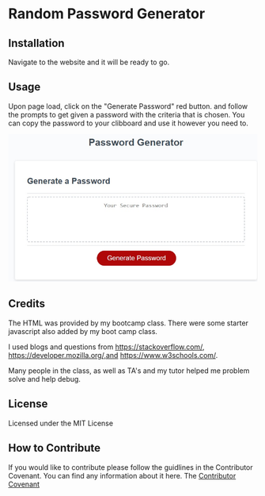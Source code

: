 # Random Password Generator

## Installation

Navigate to the website and it will be ready to go.

## Usage

Upon page load, click on the "Generate Password"  red button. and follow the prompts to get given a password with the criteria that is chosen.
You can copy the password to your clibboard and use it however you need to.



![pic of the password generator](./assets/password-generator-img.jpg)

## Credits

The HTML was provided by my bootcamp class. 
There were some starter javascript also added by my boot camp class.

I used blogs and questions from https://stackoverflow.com/, https://developer.mozilla.org/,and https://www.w3schools.com/.

Many people in the class, as well as TA's and my tutor helped me problem solve and help debug.

## License

Licensed under the MIT License


## How to Contribute

If you would like to contribute please follow the guidlines in the Contributor Covenant. You can find any information about it here. The [Contributor Covenant](https://www.contributor-covenant.org/)

